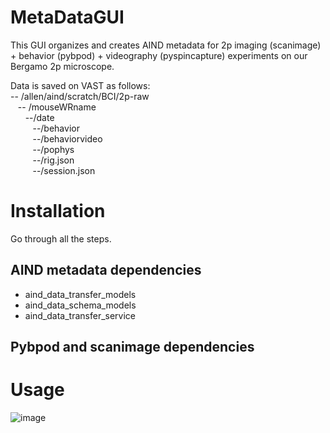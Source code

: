 # MetaDataGUI
This GUI organizes and creates AIND metadata for 2p imaging (scanimage) + behavior (pybpod) + videography (pyspincapture) experiments on our Bergamo 2p microscope.


Data is saved on VAST as follows: <br>
-- /allen/aind/scratch/BCI/2p-raw <br>
&nbsp;&nbsp; -- /mouseWRname<br>
&nbsp;&nbsp;&nbsp;&nbsp;&nbsp;    --/date <br>
&nbsp;&nbsp;&nbsp;&nbsp;&nbsp;&nbsp;&nbsp;&nbsp;      --/behavior <br>
&nbsp;&nbsp;&nbsp;&nbsp;&nbsp;&nbsp;&nbsp;&nbsp;     --/behaviorvideo <br>
&nbsp;&nbsp;&nbsp;&nbsp;&nbsp;&nbsp;&nbsp;&nbsp;      --/pophys <br>
&nbsp;&nbsp;&nbsp;&nbsp;&nbsp;&nbsp;&nbsp;&nbsp;      --/rig.json <br>
&nbsp;&nbsp;&nbsp;&nbsp;&nbsp;&nbsp;&nbsp;&nbsp;      --/session.json <br>


# Installation
Go through all the steps.


## AIND metadata dependencies
- aind_data_transfer_models
- aind_data_schema_models
- aind_data_transfer_service


## Pybpod and scanimage dependencies
# Usage
![image](https://github.com/user-attachments/assets/348a11a1-eaf1-4a7d-ac49-e7906ec96fff)
